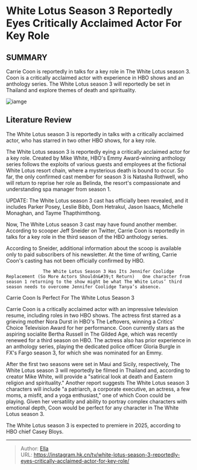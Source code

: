 # White Lotus Season 3 Reportedly Eyes Critically Acclaimed Actor For Key Role


## SUMMARY 



  Carrie Coon is reportedly in talks for a key role in The White Lotus season 3.   Coon is a critically acclaimed actor with experience in HBO shows and an anthology series.   The White Lotus season 3 will reportedly be set in Thailand and explore themes of death and spirituality.  

![iamge](https://static1.srcdn.com/wordpress/wp-content/uploads/2023/11/jennifer-coolidge-in-the-white-lotus.jpg)

## Literature Review
The White Lotus season 3 is reportedly in talks with a critically acclaimed actor, who has starred in two other HBO shows, for a key role.




The White Lotus season 3 is reportedly eying a critically acclaimed actor for a key role. Created by Mike White, HBO&#39;s Emmy Award-winning anthology series follows the exploits of various guests and employees at the fictional White Lotus resort chain, where a mysterious death is bound to occur. So far, the only confirmed cast member for season 3 is Natasha Rothwell, who will return to reprise her role as Belinda, the resort&#39;s compassionate and understanding spa manager from season 1.






UPDATE: The White Lotus season 3 cast has officially been revealed, and it includes Parker Posey, Leslie Bibb, Dom Hetrakul, Jason Isaacs, Michelle Monaghan, and Tayme Thapthimthong.




Now, The White Lotus season 3 cast may have found another member. According to scooper Jeff Sneider on Twitter, Carrie Coon is reportedly in talks for a key role in the third season of the HBO anthology series.


 

According to Sneider, additional information about the scoop is available only to paid subscribers of his newsletter. At the time of writing, Carrie Coon&#39;s casting has not been officially confirmed by HBO.

                  The White Lotus Season 3 Has Its Jennifer Coolidge Replacement (So More Actors Shouldn&#39;t Return)   One character from season 1 returning to the show might be what The White Lotus’ third season needs to overcome Jennifer Coolidge Tanya’s absence.     





 Carrie Coon Is Perfect For The White Lotus Season 3 
          

Carrie Coon is a critically acclaimed actor with an impressive television resume, including roles in two HBO shows. The actress first starred as a grieving mother Nora Durst in HBO&#39;s The Leftovers, winning a Critics&#39; Choice Television Award for her performance. Coon currently stars as the aspiring socialite Bertha Russell in The Gilded Age, which was recently renewed for a third season on HBO. The actress also has prior experience in an anthology series, playing the dedicated police officer Gloria Burgle in FX&#39;s Fargo season 3, for which she was nominated for an Emmy.

After the first two seasons were set in Maui and Sicily, respectively, The White Lotus season 3 will reportedly be filmed in Thailand and, according to creator Mike White, will provide a &#34;satirical look at death and Eastern religion and spirituality.&#34; Another report suggests The White Lotus season 3 characters will include &#34;a patriarch, a corporate executive, an actress, a few moms, a misfit, and a yoga enthusiast,&#34; one of which Coon could be playing. Given her versatility and ability to portray complex characters with emotional depth, Coon would be perfect for any character in The White Lotus season 3.






The White Lotus season 3 is expected to premiere in 2025, according to HBO chief Casey Bloys.






---

> Author: [Ella](https://instagram.hk.cn/)  
> URL: https://instagram.hk.cn/tv/white-lotus-season-3-reportedly-eyes-critically-acclaimed-actor-for-key-role/  

